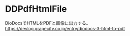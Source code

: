# DDPdfHtmlFile
DioDocsでHTMLをPDFと画像に出力する。
https://devlog.grapecity.co.jp/entry/diodocs-3-html-to-pdf
